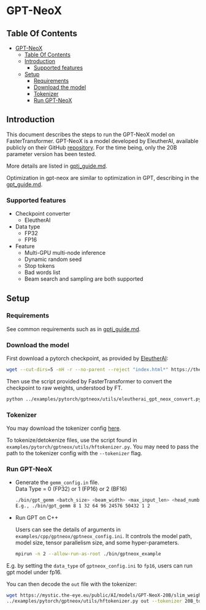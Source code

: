 # GPT-NeoX

## Table Of Contents

- [GPT-NeoX](#gpt-neox)
  - [Table Of Contents](#table-of-contents)
  - [Introduction](#introduction)
    - [Supported features](#supported-features)
  - [Setup](#setup)
    - [Requirements](#requirements)
    - [Download the model](#download-the-model)
    - [Tokenizer](#tokenizer)
    - [Run GPT-NeoX](#run-gpt-neox)

## Introduction

This document describes the steps to run the GPT-NeoX model on FasterTransformer.
GPT-NeoX is a model developed by EleutherAI, available publicly on their GitHub [repository](https://github.com/EleutherAI/gpt-neox).
For the time being, only the 20B parameter version has been tested.

More details are listed in [gptj_guide.md](gptj_guide.md#introduction).

Optimization in gpt-neox are similar to optimization in GPT, describing in the [gpt_guide.md](gpt_guide.md#optimization).

### Supported features

* Checkpoint converter
  * EleutherAI
* Data type
  * FP32
  * FP16
* Feature
  * Multi-GPU multi-node inference
  * Dynamic random seed
  * Stop tokens
  * Bad words list
  * Beam search and sampling are both supported

## Setup

### Requirements

See common requirements such as in [gptj_guide.md](gptj_guide.md#requirements).

### Download the model

First download a pytorch checkpoint, as provided by [EleutherAI](https://github.com/EleutherAI/gpt-neox#download-links):

```bash
wget --cut-dirs=5 -nH -r --no-parent --reject "index.html*" https://the-eye.eu/public/AI/models/GPT-NeoX-20B/slim_weights/ -P 20B_checkpoints
```

Then use the script provided by FasterTransformer to convert the checkpoint to raw weights, understood by FT.

```bash
python ../examples/pytorch/gptneox/utils/eleutherai_gpt_neox_convert.py 20B_checkpoints ../models/gptneox -t 2
```

### Tokenizer

You may download the tokenizer config [here](https://mystic.the-eye.eu/public/AI/models/GPT-NeoX-20B/slim_weights/20B_tokenizer.json).

To tokenize/detokenize files, use the script found in `examples/pytorch/gptneox/utils/hftokenizer.py`. You may need to pass the path to the tokenizer config with the `--tokenizer` flag.

### Run GPT-NeoX

* Generate the `gemm_config.in` file.\
  Data Type = 0 (FP32) or 1 (FP16) or 2 (BF16)
    ```bash
    ./bin/gpt_gemm <batch_size> <beam_width> <max_input_len> <head_number> <size_per_head> <inter_size> <vocab_size> <data_type> <tensor_para_size>
    E.g., ./bin/gpt_gemm 8 1 32 64 96 24576 50432 1 2
    ```

* Run GPT on C++

    Users can see the details of arguments in `examples/cpp/gptneox/gptneox_config.ini`. It controls the model path, model size, tensor parallelism size, and some hyper-parameters.

    ```bash
    mpirun -n 2 --allow-run-as-root ./bin/gptneox_example
    ```

E.g. by setting the `data_type` of `gptneox_config.ini` to `fp16`, users can run gpt model under fp16.

You can then decode the `out` file with the tokenizer:

  ```bash
  wget https://mystic.the-eye.eu/public/AI/models/GPT-NeoX-20B/slim_weights/20B_tokenizer.json
  ../examples/pytorch/gptneox/utils/hftokenizer.py out --tokenizer 20B_tokenizer.json
  ```
<!-- This converter only works for customed checkpoint -->
<!-- ### Run GPT-NeoX with prompts

GPT-NeoX now supports prefix_prompt.

1.  Convert the prompt weights

    Convert the model and prompt weights by `examples/pytorch/gptneox/utils/huggingface_jp_gptneox_convert.py`, and it will automatically generate configuration needed for triton backend inference.

    Note that you need to specify `start_id`, `end_id` by yourself in order to make sure that it is consistent with the tokenizer.

2.  Run GPT-NeoX with C++ example

    You need to specify the example gpt_config.ini like below to enable the p/prompt_tuning feature.

    ```ini
    [gptneox_20B]
    head_num=64
    size_per_head=96
    vocab_size=50432
    decoder_layers=44
    rotary_embedding=24
    start_id=0
    end_id=2
    inter_size=24576
    use_gptj_residual=1
    num_tasks=2
    prompt_learning_type=2

    [gptneox_20B_task_0]
    task_name = squad
    prompt_length = 10

    [gptneox_20B_task_1]
    task_name = sentiment
    prompt_length = 10
    ```

    `task_name` and `prompt_length` are specified for loading prompt weights.

    **prompt_learning_type**:

    - no prompt: 0
    - soft_prompt: 1
    - prefix_prompt: 2
    - p/prompt_tuning: 3 -->
